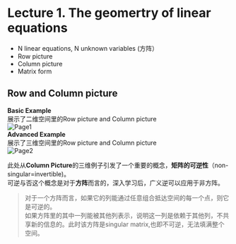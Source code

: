 # Lecture 1. The geomertry of linear equations
* N linear equations, N unknown variables (方阵）
* Row picture
* Column picture
* Matrix form  
 
## Row and Column picture
**Basic Example**  
展示了二维空间里的Row picture and Column picture  
![Page1](https://github.com/zhukuixi/RainyNight/blob/master/LinearAlgebra/Images/L1_1.jpg)  
**Advanced Example**  
展示了三维空间里的Row picture and Column picture    
![Page2](https://github.com/zhukuixi/RainyNight/blob/master/LinearAlgebra/Images/L1_2.jpg)      

此处从**Column Picture**的三维例子引发了一个重要的概念，**矩阵的可逆性**（non-singular=invertible)。  
可逆与否这个概念是对于**方阵**而言的，深入学习后，广义逆可以应用于非方阵。  

> 对于一个方阵而言，如果它的列能通过任意组合抵达空间的每一个点，则它是可逆的。  
> 如果方阵里的其中一列能被其他列表示，说明这一列是依赖于其他列，不共享新的信息的。此时该方阵是singular matrix,也即不可逆，无法填满整个空间。








